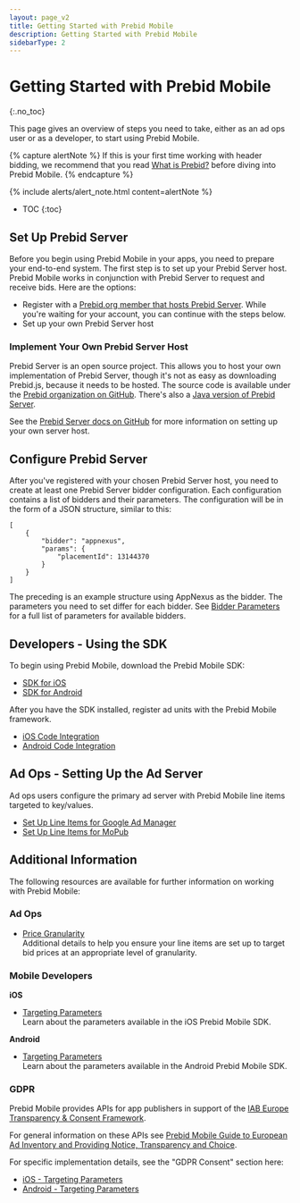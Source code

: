 ```yaml
---
layout: page_v2
title: Getting Started with Prebid Mobile
description: Getting Started with Prebid Mobile
sidebarType: 2
---
```




# Getting Started with Prebid Mobile
{:.no_toc}

This page gives an overview of steps you need to take, either as an ad ops user or as a developer, to start using Prebid Mobile.

{% capture alertNote %}
If this is your first time working with header bidding, we recommend that you read [What is Prebid?](/overview/intro.html) before diving into Prebid Mobile.
{% endcapture %}

{% include alerts/alert_note.html content=alertNote %}


* TOC
{:toc}

## Set Up Prebid Server

Before you begin using Prebid Mobile in your apps, you need to prepare your end-to-end system. The first step is to set up your Prebid Server host. Prebid Mobile works in conjunction with Prebid Server to request and receive bids. Here are the options:

-   Register with a [Prebid.org member that hosts Prebid Server](/prebid-server/hosted-servers.html). While you're waiting for your account, you can continue with the steps below.
-   Set up your own Prebid Server host

### Implement Your Own Prebid Server Host

Prebid Server is an open source project. This allows you to host your own implementation of Prebid Server, though it's not as easy as downloading Prebid.js, because it needs to be hosted. The source code is available under the [Prebid organization on GitHub](https://github.com/prebid/prebid-server). There's also a [Java version of Prebid Server](https://github.com/rubicon-project/prebid-server-java).

See the [Prebid Server docs on GitHub](https://github.com/prebid/prebid-server/tree/master/docs/developers) for more information on setting up your own server host.

## Configure Prebid Server

After you've registered with your chosen Prebid Server host, you need to create at least one Prebid Server bidder configuration. Each configuration contains a list of bidders and their parameters. The configuration will be in the form of a JSON structure, similar to this:

```
[
    {
    	"bidder": "appnexus",
    	"params": {
    	    "placementId": 13144370
        }
    }
]
```

The preceding is an example structure using AppNexus as the bidder. The parameters you need to set differ for each bidder. See [Bidder Parameters]({{site.github.url}}/dev-docs/bidders.html) for a full list of parameters for available bidders.

## Developers - Using the SDK

To begin using Prebid Mobile, download the Prebid Mobile SDK:
-   [SDK for iOS](https://github.com/prebid/prebid-mobile-ios)
-   [SDK for Android](https://github.com/prebid/prebid-mobile-android)

After you have the SDK installed, register ad units with the Prebid Mobile framework.
-   [iOS Code Integration]({{site.github.url}}/prebid-mobile/pbm-api/ios/code-integration-ios.html)
-   [Android Code Integration]({{site.github.url}}/prebid-mobile/pbm-api/android/code-integration-android.html)

## Ad Ops - Setting Up the Ad Server

Ad ops users configure the primary ad server with Prebid Mobile line items targeted to key/values.
-   [Set Up Line Items for Google Ad Manager]({{site.github.url}}/prebid-mobile/adops-line-item-setup-dfp.html)
-   [Set Up Line Items for MoPub]({{site.github.url}}/prebid-mobile/adops-line-item-setup-mopub.html)

## Additional Information

The following resources are available for further information on working with Prebid Mobile:

### Ad Ops

-   [Price Granularity](/prebid-mobile/adops-price-granularity.html)  
    Additional details to help you ensure your line items are set up to target bid prices at an appropriate level of granularity.

### Mobile Developers

**iOS**

-   [Targeting Parameters](/prebid-mobile/pbm-api/ios/pbm-targeting-ios.html)  
    Learn about the parameters available in the iOS Prebid Mobile SDK.


**Android**

-   [Targeting Parameters](/prebid-mobile/pbm-api/android/pbm-targeting-params-android.html)  
    Learn about the parameters available in the Android Prebid Mobile SDK.

### GDPR

Prebid Mobile provides APIs for app publishers in support of the [IAB Europe Transparency & Consent Framework](https://www.iab.com/topics/consumer-privacy/gdpr/).

For general information on these APIs see [Prebid Mobile Guide to European Ad Inventory and Providing Notice, Transparency and Choice]({{site.baseurl}}/prebid-mobile/privacy-regulation.html).

For specific implementation details, see the "GDPR Consent" section here:
-   [iOS - Targeting Parameters](/prebid-mobile/pbm-api/ios/pbm-targeting-ios.html)
-   [Android - Targeting Parameters](/prebid-mobile/pbm-api/android/pbm-targeting-params-android.html)
